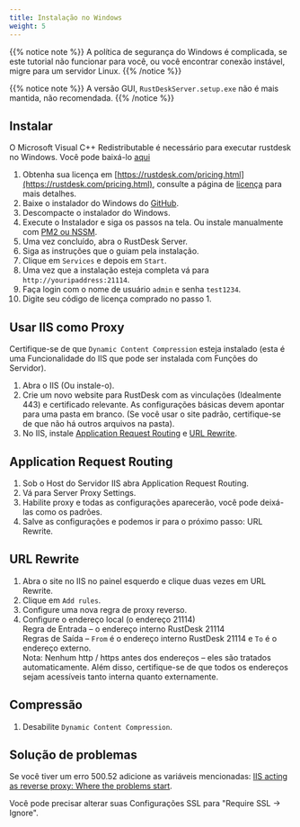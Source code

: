```yaml
---
title: Instalação no Windows
weight: 5
---
```


{{% notice note %}}
A política de segurança do Windows é complicada, se este tutorial não funcionar para você, ou você encontrar conexão instável, migre para um servidor Linux.
{{% /notice %}}

{{% notice note %}}
A versão GUI, `RustDeskServer.setup.exe` não é mais mantida, não recomendada.
{{% /notice %}}

## Instalar

O Microsoft Visual C++ Redistributable é necessário para executar rustdesk no Windows. Você pode baixá-lo [aqui](https://learn.microsoft.com/en-us/cpp/windows/latest-supported-vc-redist)

1. Obtenha sua licença em [https://rustdesk.com/pricing.html](https://rustdesk.com/pricing.html), consulte a página de [licença](https://rustdesk.com/docs/en/self-host/rustdesk-server-pro/license/) para mais detalhes.
2. Baixe o instalador do Windows do [GitHub](https://github.com/rustdesk/rustdesk-server-pro/releases/latest).
3. Descompacte o instalador do Windows.
4. Execute o Instalador e siga os passos na tela. Ou instale manualmente com [PM2 ou NSSM](https://rustdesk.com/docs/en/self-host/rustdesk-server-oss/windows/).
5. Uma vez concluído, abra o RustDesk Server.
6. Siga as instruções que o guiam pela instalação.
7. Clique em `Services` e depois em `Start`.
8. Uma vez que a instalação esteja completa vá para `http://youripaddress:21114`.
9. Faça login com o nome de usuário `admin` e senha `test1234`.
10. Digite seu código de licença comprado no passo 1.

## Usar IIS como Proxy

Certifique-se de que `Dynamic Content Compression` esteja instalado (esta é uma Funcionalidade do IIS que pode ser instalada com Funções do Servidor).
1. Abra o IIS (Ou instale-o).
2. Crie um novo website para RustDesk com as vinculações (Idealmente 443) e certificado relevante. As configurações básicas devem apontar para uma pasta em branco. (Se você usar o site padrão, certifique-se de que não há outros arquivos na pasta).
3. No IIS, instale [Application Request Routing](https://www.iis.net/downloads/microsoft/application-request-routing) e [URL Rewrite](https://learn.microsoft.com/en-us/iis/extensions/url-rewrite-module/using-the-url-rewrite-module).

## Application Request Routing

1. Sob o Host do Servidor IIS abra Application Request Routing.
2. Vá para Server Proxy Settings.
3. Habilite proxy e todas as configurações aparecerão, você pode deixá-las como os padrões.
4. Salve as configurações e podemos ir para o próximo passo: URL Rewrite.

## URL Rewrite

1. Abra o site no IIS no painel esquerdo e clique duas vezes em URL Rewrite.
2. Clique em `Add rules`.
3. Configure uma nova regra de proxy reverso.
4. Configure o endereço local (o endereço 21114) \
Regra de Entrada – o endereço interno RustDesk 21114 \
Regras de Saída – `From` é o endereço interno RustDesk 21114 e `To` é o endereço externo. \
Nota: Nenhum http / https antes dos endereços – eles são tratados automaticamente. Além disso, certifique-se de que todos os endereços sejam acessíveis tanto interna quanto externamente.

## Compressão

1. Desabilite `Dynamic Content Compression`.

## Solução de problemas

Se você tiver um erro 500.52 adicione as variáveis mencionadas: [IIS acting as reverse proxy: Where the problems start](https://techcommunity.microsoft.com/t5/iis-support-blog/iis-acting-as-reverse-proxy-where-the-problems-start/ba-p/846259).

Você pode precisar alterar suas Configurações SSL para "Require SSL → Ignore".
